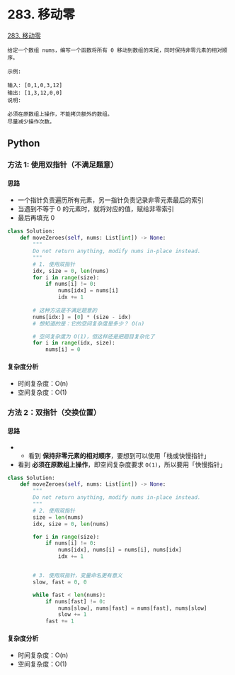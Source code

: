 # 283. 移动零

[283. 移动零](https://leetcode-cn.com/problems/move-zeroes/)

```
给定一个数组 nums，编写一个函数将所有 0 移动到数组的末尾，同时保持非零元素的相对顺序。

示例:

输入: [0,1,0,3,12]
输出: [1,3,12,0,0]
说明:

必须在原数组上操作，不能拷贝额外的数组。
尽量减少操作次数。

```
## Python

### 方法 1: 使用双指针（不满足题意）

#### 思路 

* 一个指针负责遍历所有元素，另一指针负责记录非零元素最后的索引
* 当遇到不等于 0 的元素时，就将对应的值，赋给非零索引
* 最后再填充 0


```python
class Solution:
    def moveZeroes(self, nums: List[int]) -> None:
        """
        Do not return anything, modify nums in-place instead.
        """
        # 1. 使用双指针
        idx, size = 0, len(nums)
        for i in range(size):
            if nums[i] != 0:
                nums[idx] = nums[i]
                idx += 1
            
        # 这种方法是不满足题意的
        nums[idx:] = [0] * (size - idx)
        # 想知道的是：它的空间复杂度是多少？ O(n)

        # 空间复杂度为 O(1)，但这样还是把题目复杂化了
        for i in range(idx, size):
            nums[i] = 0
```

#### 复杂度分析

* 时间复杂度：O(n)
* 空间复杂度：O(1)

### 方法 2：双指针（交换位置）

#### 思路

* * 看到 **保持非零元素的相对顺序**，要想到可以使用「栈或快慢指针」
* 看到 **必须在原数组上操作**，即空间复杂度要求 `O(1)`，所以要用「快慢指针」

```python
class Solution:
    def moveZeroes(self, nums: List[int]) -> None:
        """
        Do not return anything, modify nums in-place instead.
        """
        # 2. 使用双指针
        size = len(nums)
        idx, size = 0, len(nums)

        for i in range(size):
            if nums[i] != 0:
                nums[idx], nums[i] = nums[i], nums[idx]
                idx += 1


        # 3. 使用双指针，变量命名更有意义
        slow, fast = 0, 0

        while fast < len(nums):
            if nums[fast] != 0:
                nums[slow], nums[fast] = nums[fast], nums[slow]
                slow += 1
            fast += 1
```

#### 复杂度分析

* 时间复杂度：O(n)
* 空间复杂度：O(1)
